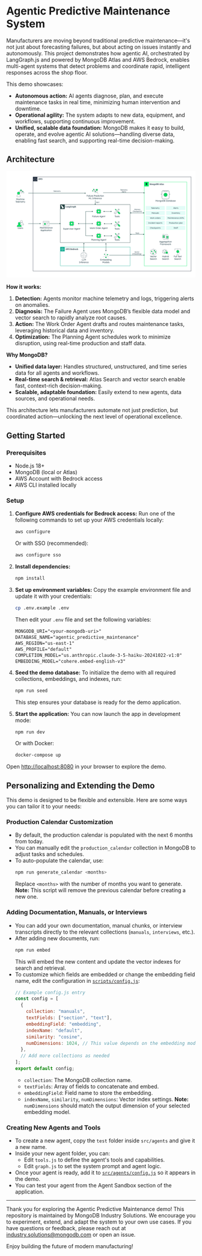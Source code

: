 # Agentic Predictive Maintenance System

Manufacturers are moving beyond traditional predictive maintenance—it's not just about forecasting failures, but about acting on issues instantly and autonomously. This project demonstrates how agentic AI, orchestrated by LangGraph.js and powered by MongoDB Atlas and AWS Bedrock, enables multi-agent systems that detect problems and coordinate rapid, intelligent responses across the shop floor.

This demo showcases:

- **Autonomous action:** AI agents diagnose, plan, and execute maintenance tasks in real time, minimizing human intervention and downtime.
- **Operational agility:** The system adapts to new data, equipment, and workflows, supporting continuous improvement.
- **Unified, scalable data foundation:** MongoDB makes it easy to build, operate, and evolve agentic AI solutions—handling diverse data, enabling fast search, and supporting real-time decision-making.

## Architecture

![High Level Architecture](public/img/high-level-architecture.svg)

**How it works:**

1. **Detection:** Agents monitor machine telemetry and logs, triggering alerts on anomalies.
2. **Diagnosis:** The Failure Agent uses MongoDB’s flexible data model and vector search to rapidly analyze root causes.
3. **Action:** The Work Order Agent drafts and routes maintenance tasks, leveraging historical data and inventory.
4. **Optimization:** The Planning Agent schedules work to minimize disruption, using real-time production and staff data.

**Why MongoDB?**

- **Unified data layer:** Handles structured, unstructured, and time series data for all agents and workflows.
- **Real-time search & retrieval:** Atlas Search and vector search enable fast, context-rich decision-making.
- **Scalable, adaptable foundation:** Easily extend to new agents, data sources, and operational needs.

This architecture lets manufacturers automate not just prediction, but coordinated action—unlocking the next level of operational excellence.

## Getting Started

### Prerequisites

- Node.js 18+
- MongoDB (local or Atlas)
- AWS Account with Bedrock access
- AWS CLI installed locally

### Setup

1. **Configure AWS credentials for Bedrock access:**
   Run one of the following commands to set up your AWS credentials locally:

   ```bash
   aws configure
   ```

   Or with SSO (recommended):

   ```bash
   aws configure sso
   ```

2. **Install dependencies:**

   ```bash
   npm install
   ```

3. **Set up environment variables:**
   Copy the example environment file and update it with your credentials:

   ```bash
   cp .env.example .env
   ```

   Then edit your `.env` file and set the following variables:

   ```env
   MONGODB_URI="<your-mongodb-uri>"
   DATABASE_NAME="agentic_predictive_maintenance"
   AWS_REGION="us-east-1"
   AWS_PROFILE="default"
   COMPLETION_MODEL="us.anthropic.claude-3-5-haiku-20241022-v1:0"
   EMBEDDING_MODEL="cohere.embed-english-v3"
   ```

4. **Seed the demo database:**
   To initialize the demo with all required collections, embeddings, and indexes, run:

   ```bash
   npm run seed
   ```

   This step ensures your database is ready for the demo application.

5. **Start the application:**
   You can now launch the app in development mode:

   ```bash
   npm run dev
   ```

   Or with Docker:

   ```bash
   docker-compose up
   ```

Open [http://localhost:8080](http://localhost:8080) in your browser to explore the demo.

## Personalizing and Extending the Demo

This demo is designed to be flexible and extensible. Here are some ways you can tailor it to your needs:

### Production Calendar Customization

- By default, the production calendar is populated with the next 6 months from today.
- You can manually edit the `production_calendar` collection in MongoDB to adjust tasks and schedules.
- To auto-populate the calendar, use:
  ```bash
  npm run generate_calendar <months>
  ```
  Replace `<months>` with the number of months you want to generate. **Note:** This script will remove the previous calendar before creating a new one.

### Adding Documentation, Manuals, or Interviews

- You can add your own documentation, manual chunks, or interview transcripts directly to the relevant collections (`manuals`, `interviews`, etc.).
- After adding new documents, run:
  ```bash
  npm run embed
  ```
  This will embed the new content and update the vector indexes for search and retrieval.
- To customize which fields are embedded or change the embedding field name, edit the configuration in [`scripts/config.js`](scripts/config.js):
  ```javascript
  // Example config.js entry
  const config = [
    {
      collection: "manuals",
      textFields: ["section", "text"],
      embeddingField: "embedding",
      indexName: "default",
      similarity: "cosine",
      numDimensions: 1024, // This value depends on the embedding model selected
    },
    // Add more collections as needed
  ];
  export default config;
  ```
  - `collection`: The MongoDB collection name.
  - `textFields`: Array of fields to concatenate and embed.
  - `embeddingField`: Field name to store the embedding.
  - `indexName`, `similarity`, `numDimensions`: Vector index settings. **Note:** `numDimensions` should match the output dimension of your selected embedding model.

### Creating New Agents and Tools

- To create a new agent, copy the `test` folder inside `src/agents` and give it a new name.
- Inside your new agent folder, you can:
  - Edit `tools.js` to define the agent's tools and capabilities.
  - Edit `graph.js` to set the system prompt and agent logic.
- Once your agent is ready, add it to [`src/agents/config.js`](src/agents/config.js) so it appears in the demo.
- You can test your agent from the Agent Sandbox section of the application.

---

Thank you for exploring the Agentic Predictive Maintenance demo! This repository is maintained by MongoDB Industry Solutions. We encourage you to experiment, extend, and adapt the system to your own use cases. If you have questions or feedback, please reach out at industry.solutions@mongodb.com or open an issue.

Enjoy building the future of modern manufacturing!
